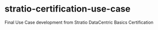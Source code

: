 # stratio-certification-use-case
Final Use Case development from Stratio DataCentric Basics Certification
